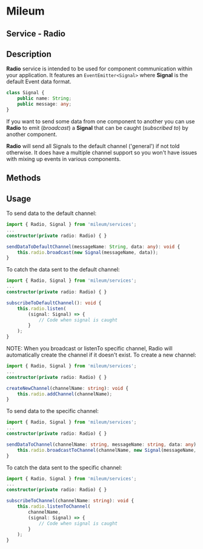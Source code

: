 # Mileum

## Service - Radio

Description
-----------

**Radio** service is intended to be used for component communication within your application. It features an `EventEmitter<Signal>` where **Signal** is the default Event data format.

```Typescript
class Signal {
    public name: String;
    public message: any;
}
```

If you want to send some data from one component to another you can use **Radio** to emit (_broadcast_) a **Signal** that can be caught (_subscribed to_) by another component.

**Radio** will send all Signals to the default channel ('general') if not told otherwise. It does have a multiple channel support so you won't have issues with mixing up events in various components.

Methods
-------



Usage
-----

To send data to the default channel:

```Typescript
import { Radio, Signal } from 'mileum/services';
...
constructor(private radio: Radio) { }

sendDataToDefaultChannel(messageName: String, data: any): void {
    this.radio.broadcast(new Signal(messageName, data));
}
```

To catch the data sent to the default channel:

```Typescript
import { Radio, Signal } from 'mileum/services';
...
constructor(private radio: Radio) { }

subscribeToDefaultChannel(): void {
    this.radio.listen(
        (signal: Signal) => {
            // Code when signal is caught
        }
    );
}
```

NOTE: When you broadcast or listenTo specific channel, Radio will automatically create the channel if it doesn't exist.
To create a new channel: 

```Typescript
import { Radio, Signal } from 'mileum/services';
...
constructor(private radio: Radio) { }

createNewChannel(channelName: string): void {
    this.radio.addChannel(channelName);
}
```

To send data to the specific channel:

```Typescript
import { Radio, Signal } from 'mileum/services';
...
constructor(private radio: Radio) { }

sendDataToChannel(channelName: string, messageName: string, data: any): void {
    this.radio.broadcastToChannel(channelName, new Signal(messageName, data));
}
```

To catch the data sent to the specific channel:

```Typescript
import { Radio, Signal } from 'mileum/services';
...
constructor(private radio: Radio) { }

subscribeToChannel(channelName: string): void {
    this.radio.listenToChannel(
        channelName,
        (signal: Signal) => {
            // Code when signal is caught
        }
    );
}
```
